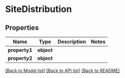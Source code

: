 # SiteDistribution

## Properties
Name | Type | Description | Notes
------------ | ------------- | ------------- | -------------
**property1** | **object** |  | 
**property2** | **object** |  | 

[[Back to Model list]](../README.md#documentation-for-models) [[Back to API list]](../README.md#documentation-for-api-endpoints) [[Back to README]](../README.md)


